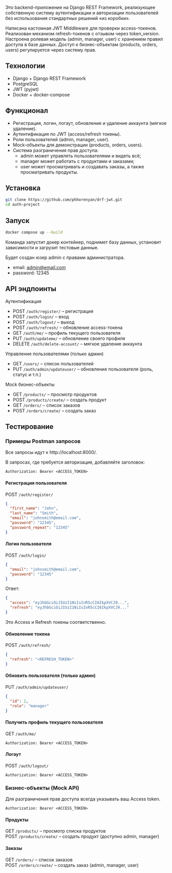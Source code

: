 Это backend-приложение на Django REST Framework, реализующее собственную систему аутентификации и авторизации пользователей без использования стандартных решений «из коробки».

Написана кастомная JWT Middleware для проверки access-токенов.
Реализован механизм refresh-токенов с отзывом через token_version.
Настроена ролевая модель (admin, manager, user) с хранением правил доступа в базе данных.
Доступ к бизнес-объектам (products, orders, users) регулируется через систему прав.

## Технологии

* Django + Django REST Framework
* PostgreSQL
* JWT (pyjwt)
* Docker + docker-compose

## Функционал

* Регистрация, логин, логаут, обновление и удаление аккаунта (мягкое удаление).
* Аутентификация по JWT (access/refresh токены).
* Роли пользователей (admin, manager, user).
* Mock-объекты для демонстрации (products, orders, users).
* Система разграничения прав доступа:
  * admin может управлять пользователями и видеть всё;
  * manager может работать с продуктами и заказами;
  * user может просматривать и создавать заказы, а также просматривать продукты.

## Установка

```bash
git clone https://github.com/pkhorenyan/drf-jwt.git
cd auth-project
```
## Запуск
```bash
docker compose up --build
```
Команда запустит докер контейнер, поднимет базу данных, установит зависимости и загрузит тестовые данные.

Будет создан юзер admin с правами администратора.
* email: admin@email.com
* password: 12345


## API эндпоинты

Аутентификация

* POST `/auth/register/` – регистрация
* POST `/auth/login/` – вход
* POST `/auth/logout/` – выход
* POST `/auth/refresh/` – обновление access-токена
* GET `/auth/me/` – профиль текущего пользователя
* PUT `/auth/updateme/` – обновление своего профиля
* DELETE `/auth/delete-account/` – мягкое удаление аккаунта

Управление пользователями (только админ)

* GET `/users/` – список пользователей
* PUT `/auth/admin/updateuser/` – обновление пользователя (роль, статус и т.п.)

Mock бизнес-объекты

* GET `/products/` – просмотр продуктов
* POST `/products/create/` – создать продукт
* GET `/orders/` – список заказов
* POST `/orders/create/` – создать заказ

## Тестирование

### Примеры Postman запросов

Все запросы идут к http://localhost:8000/.<br>

В запросах, где требуется авторизация, добавляйте заголовок:

```
Authorization: Bearer <ACCESS_TOKEN>
```

#### Регистрация пользователя

POST `/auth/register/`

```json lines
{
  "first_name": "John",
  "last_name": "Smith",
  "email": "johnsmith@email.com",
  "password": "12345",
  "password_repeat": "12345"
}
```

#### Логин пользователя

POST `/auth/login/`

```json lines
{
  "email": "johnsmith@email.com",
  "password": "12345"
}
```
Ответ:

```json lines
{
  "access": "eyJhbGciOiJIUzI1NiIsInR5cCI6IkpXVCJ9...",
  "refresh": "eyJhbGciOiJIUzI1NiIsInR5cCI6IkpXVCJ9..."
}
```
Это Access и Refresh токены соответственно.

#### Обновление токена

POST `/auth/refresh/`

```json lines
{
  "refresh": "<REFRESH_TOKEN>"
}

```

#### Обновить пользователя (только админ)

PUT `/auth/admin/updateuser/`

```json lines
{
  "id": 2,
  "role": "manager"
}
```

#### Получить профиль текущего пользователя

GET `/auth/me/`

```
Authorization: Bearer <ACCESS_TOKEN>
```

#### Логаут

POST `/auth/logout/`

```
Authorization: Bearer <ACCESS_TOKEN>
```

### Бизнес-объекты (Mock API)

Для разграничения прав доступа всегда указывать ваш Access token.

```
Authorization: Bearer <ACCESS_TOKEN>
```

#### Продукты

GET `/products/` – просмотр списка продуктов<br>
POST `/products/create/` – создать продукт (доступно admin, manager)

#### Заказы

GET `/orders/` – список заказов<br>
POST `/orders/create/` – создать заказ (admin, manager, user)

